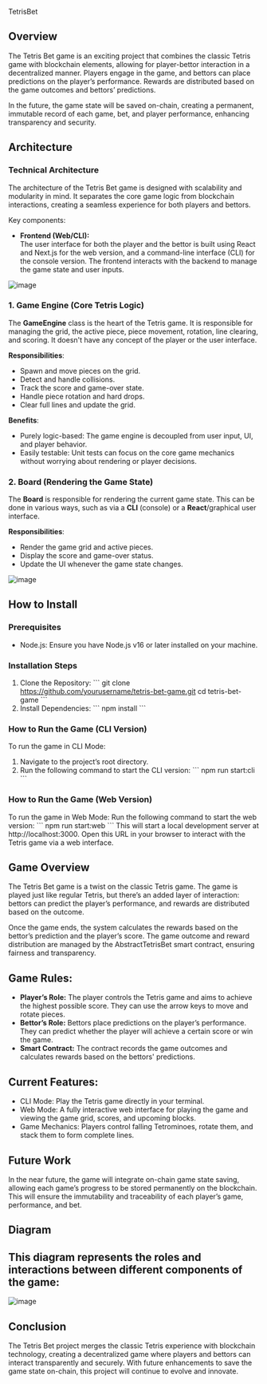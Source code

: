 TetrisBet

## Overview
The Tetris Bet game is an exciting project that combines the classic Tetris game with blockchain elements, allowing for player-bettor interaction in a decentralized manner. Players engage in the game, and bettors can place predictions on the player’s performance. Rewards are distributed based on the game outcomes and bettors’ predictions.

In the future, the game state will be saved on-chain, creating a permanent, immutable record of each game, bet, and player performance, enhancing transparency and security.

## Architecture
### Technical Architecture
The architecture of the Tetris Bet game is designed with scalability and modularity in mind. It separates the core game logic from blockchain interactions, creating a seamless experience for both players and bettors.

Key components:

- **Frontend (Web/CLI):**  
  The user interface for both the player and the bettor is built using React and Next.js for the web version, and a command-line interface (CLI) for the console version. The frontend interacts with the backend to manage the game state and user inputs.

![image](https://github.com/user-attachments/assets/065b590f-d9dd-4bb5-83e8-c1f4b702b694)


### 1. Game Engine (Core Tetris Logic)
The **GameEngine** class is the heart of the Tetris game. It is responsible for managing the grid, the active piece, piece movement, rotation, line clearing, and scoring. It doesn't have any concept of the player or the user interface.

**Responsibilities**:
- Spawn and move pieces on the grid.
- Detect and handle collisions.
- Track the score and game-over state.
- Handle piece rotation and hard drops.
- Clear full lines and update the grid.

**Benefits**:
- Purely logic-based: The game engine is decoupled from user input, UI, and player behavior.
- Easily testable: Unit tests can focus on the core game mechanics without worrying about rendering or player decisions.

### 2. Board (Rendering the Game State)
The **Board** is responsible for rendering the current game state. This can be done in various ways, such as via a **CLI** (console) or a **React**/graphical user interface.

**Responsibilities**:
- Render the game grid and active pieces.
- Display the score and game-over status.
- Update the UI whenever the game state changes.

![image](https://github.com/user-attachments/assets/a620eed4-e58a-4e52-9de3-04d462d9e28c)

## How to Install
### Prerequisites
- Node.js: Ensure you have Node.js v16 or later installed on your machine.

### Installation Steps
1. Clone the Repository:
\`\`\`
git clone https://github.com/yourusername/tetris-bet-game.git
cd tetris-bet-game
\`\`\`
2. Install Dependencies:
\`\`\`
npm install
\`\`\`

### How to Run the Game (CLI Version)
To run the game in CLI Mode:
1. Navigate to the project’s root directory.
2. Run the following command to start the CLI version:
\`\`\`
npm run start:cli
\`\`\`

### How to Run the Game (Web Version)
To run the game in Web Mode:
Run the following command to start the web version:
\`\`\`
npm run start:web
\`\`\`
This will start a local development server at http://localhost:3000. Open this URL in your browser to interact with the Tetris game via a web interface.

## Game Overview
The Tetris Bet game is a twist on the classic Tetris game. The game is played just like regular Tetris, but there’s an added layer of interaction: bettors can predict the player’s performance, and rewards are distributed based on the outcome.

Once the game ends, the system calculates the rewards based on the bettor’s prediction and the player’s score. The game outcome and reward distribution are managed by the AbstractTetrisBet smart contract, ensuring fairness and transparency.

## Game Rules:
- **Player’s Role:** The player controls the Tetris game and aims to achieve the highest possible score. They can use the arrow keys to move and rotate pieces.
- **Bettor’s Role:** Bettors place predictions on the player’s performance. They can predict whether the player will achieve a certain score or win the game.
- **Smart Contract:** The contract records the game outcomes and calculates rewards based on the bettors' predictions.

## Current Features:
- CLI Mode: Play the Tetris game directly in your terminal.
- Web Mode: A fully interactive web interface for playing the game and viewing the game grid, scores, and upcoming blocks.
- Game Mechanics: Players control falling Tetrominoes, rotate them, and stack them to form complete lines.

## Future Work
In the near future, the game will integrate on-chain game state saving, allowing each game’s progress to be stored permanently on the blockchain. This will ensure the immutability and traceability of each player’s game, performance, and bet.

## Diagram
This diagram represents the roles and interactions between different components of the game:
---
![image](https://github.com/user-attachments/assets/61bda5e1-f635-4fc1-8c03-467a90de9150)



## Conclusion
The Tetris Bet project merges the classic Tetris experience with blockchain technology, creating a decentralized game where players and bettors can interact transparently and securely. With future enhancements to save the game state on-chain, this project will continue to evolve and innovate.
